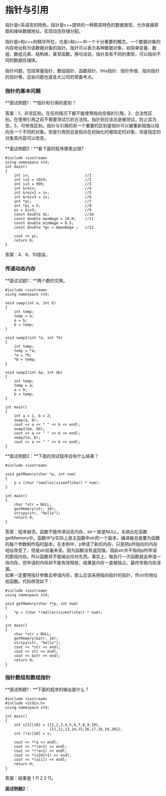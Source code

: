 # 指针与引用
指针是c系语言的特色。指针是c++提供的一种颇具特色的数据类型，允许直接获取和操纵数据地址，实现动态存储分配。

指针是c和c++的精华所在，也是c和c++中一个十分重要的概念。一个数据对象的内存地址称为该数据对象的指针。指针可以表示各种数据对象，如简单变量、数组、数组元素、结构体，甚至函数。换句话说，指针具有不同的类型，可以指向不同的数据存储体。

指针问题，包括常量指针、数组指针、函数指针、this指针、指针传值、指向指针的指针等，这些问题也是各大公司的常备考点。  

### 指针的基本问题

**面试例题1：**指针和引用的差别？

答案：1、非空区别。在任何情况下都不能使用指向空值的引用。2、合法性区别。在使用引用之前不需要测试它的合法性。指针则应该总是被测试，防止其为空。3、可修改区别。指针与引用的另一个重要的区别是指针可以被重新赋值以指向另一个不同的对象。但是引用则总是指向在初始化时被指定的对象，但是指定的对象其内容可以改变。  

**面试例题2：**看下面的程序哪里出错?  

```
#include <iostream>
using namespace std;
int main()
{
    int iv;							//1
    int iv2 = 1024;					//2
    int iv3 = 999;					//3
    int &reiv;						//4
    int &reiv2 = iv;				//5
    int &reiv3 = iv;				//6
    int *pi;						//7
    int *pi = 5;					//8
    pi = &iv3;						//9
    const double di;				//10
    const double maxWage = 10.0;	//11
    const double minWage = 0.5;		
    const double *pc = &maxWage	;	//12
    
    cout << pi;
    return 0;
}
```

答案：4、8、10错误。

### 传递动态内存

**面试试题1：**两个数的交换。

```
#include <iostream>
using namespace std;

void swap(int a, int b)
{
	int temp;
	temp = a;
	a = b;
	b = temp;
}

void swap1(int *a, int *b)
{
	int temp;
	temp = *a;
	*a = *b;
	*b = temp;
}

void swap2(int &a, int &b)
{
	int temp;
	temp = a;
	a = b;
	b = temp;
}

int main()
{
	int a = 1, b = 2;
	swap(a, b);
	cout << a << " " << b << endl;
	swap1(&a, &b);
	cout << a << " " << b << endl;
	swap2(a, b);
	cout << a << " " << b << endl;
}
```

**面试例题2：**下面的测试程序会有什么结果？

```
#include <iostream>

void getMemory(char *p, int num)
{
	p = (char *)malloc(sizeof(char) * num);
}

int main()
{
	char *str = NULL;
	getMemory(str, 10);
	strcpy(str, "hello");
	return 0;
}
```

答案：程序崩溃。函数不能传递动态内存，str一直是NULL。毛病出在函数getMemory中。函数中*p实际上是主函数中str的一个副本，编译器总是要为函数的每个参数制作临时副本。在本例中，p申请了新的内存，只是把p所指向的内存地址改变了，但是str丝毫未变。因为函数没有返回值，因此str并不指向p所申请的那段内存。所以函数并不能输出任何东西。事实上，每执行一次函数就会申请一块内存，但申请的内存却不能有效释放，结果是内存一直被独占，最终导致内存泄漏。  
如果一定要用指针参数去申请内存，那么应该采用指向指针的指针，传str的地址给函数。代码修改如下：

```
#include <iostream>
using namespace std;

void getMemory(char **p, int num)
{
	*p = (char *)malloc(sizeof(char) * num);
}

int main()
{
	char *str = NULL;
	getMemory(&str, 10);
	strcpy(str, "hello");
	cout << *str << endl;
	cout << str << endl;
	cout << &str << endl;
	return 0;
}
```

### 指针数组和数组指针

**面试例题1：**下面的程序的输出是什么？

```
#include <iostream>
#include <stdio.h>
using namespace std;

int main()
{
	int v[2][10] = {{1,2,3,4,5,6,7,8,9,10},
					{11,12,13,14,15,16,17,18,19,20}};
	int (*a)[10] = v;
	
	cout << **a << endl;
	cout << **(a+1) << endl;
	cout << *(*a+1) << endl;
	cout << *(a[0]+1) << endl;
	cout << *(a[1]) << endl;
	return 0;
}
```

答案：结果是 1 11 2 2 11。

**面试例题2：**









